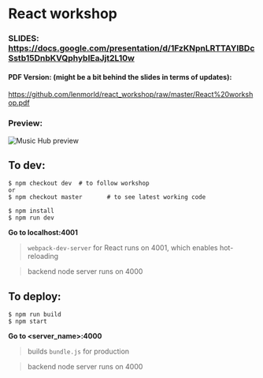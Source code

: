 # React workshop

### SLIDES: https://docs.google.com/presentation/d/1FzKNpnLRTTAYIBDcSstb15DnbKVQphybIEaJjt2L10w
 
 
#### PDF Version: (might be a bit behind the slides in terms of updates):

https://github.com/lenmorld/react_workshop/raw/master/React%20workshop.pdf


### Preview:

![Music Hub preview](https://raw.githubusercontent.com/lenmorld/rnw/master/screens/preview.gif)


## To dev: 

```
$ npm checkout dev 	# to follow workshop
or
$ npm checkout master		# to see latest working code

$ npm install
$ npm run dev
```

**Go to localhost:4001**

> `webpack-dev-server` for React runs on 4001, which enables hot-reloading

> backend node server runs on 4000


## To deploy:

```
$ npm run build
$ npm start
```

**Go to <server_name>:4000**

> builds `bundle.js` for production

> backend node server runs on 4000
